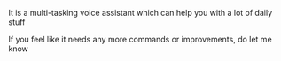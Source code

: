 It is a multi-tasking voice assistant which can help you with a lot of daily stuff

If you feel like it needs any more commands or improvements, do let me know
